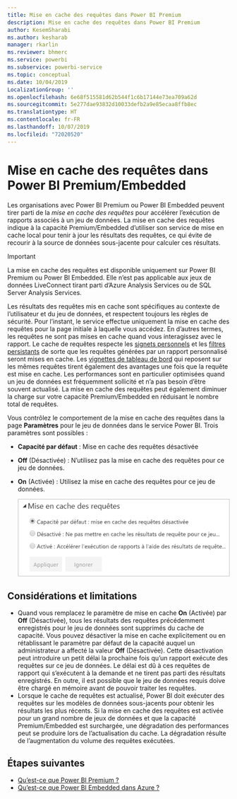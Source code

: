 ```yaml
---
title: Mise en cache des requêtes dans Power BI Premium
description: Mise en cache des requêtes dans Power BI Premium
author: KesemSharabi
ms.author: kesharab
manager: rkarlin
ms.reviewer: bhmerc
ms.service: powerbi
ms.subservice: powerbi-service
ms.topic: conceptual
ms.date: 10/04/2019
LocalizationGroup: ''
ms.openlocfilehash: 6e68f515581d62b544f1c6b17144e73ea709a62d
ms.sourcegitcommit: 5e277dae93832d10033defb2a9e85ecaa8ffb8ec
ms.translationtype: HT
ms.contentlocale: fr-FR
ms.lasthandoff: 10/07/2019
ms.locfileid: "72020520"
---
```

# <a name="query-caching-in-power-bi-premiumembedded"></a>Mise en cache des requêtes dans Power BI Premium/Embedded

Les organisations avec Power BI Premium ou Power BI Embedded peuvent tirer parti de la *mise en cache des requêtes* pour accélérer l’exécution de rapports associés à un jeu de données. La mise en cache des requêtes indique à la capacité Premium/Embedded d’utiliser son service de mise en cache local pour tenir à jour les résultats des requêtes, ce qui évite de recourir à la source de données sous-jacente pour calculer ces résultats.

> [!IMPORTANT]
> La mise en cache des requêtes est disponible uniquement sur Power BI Premium ou Power BI Embedded. Elle n’est pas applicable aux jeux de données LiveConnect tirant parti d’Azure Analysis Services ou de SQL Server Analysis Services.

Les résultats des requêtes mis en cache sont spécifiques au contexte de l’utilisateur et du jeu de données, et respectent toujours les règles de sécurité. Pour l’instant, le service effectue uniquement la mise en cache des requêtes pour la page initiale à laquelle vous accédez. En d’autres termes, les requêtes ne sont pas mises en cache quand vous interagissez avec le rapport. Le cache de requêtes respecte les [signets personnels](consumer/end-user-bookmarks.md#personal-bookmarks) et les [filtres persistants](https://powerbi.microsoft.com/blog/announcing-persistent-filters-in-the-service/) de sorte que les requêtes générées par un rapport personnalisé seront mises en cache. Les [vignettes de tableau de bord](service-dashboard-tiles.md) qui reposent sur les mêmes requêtes tirent également des avantages une fois que la requête est mise en cache. Les performances sont en particulier optimisées quand un jeu de données est fréquemment sollicité et n’a pas besoin d’être souvent actualisé. La mise en cache des requêtes peut également diminuer la charge sur votre capacité Premium/Embedded en réduisant le nombre total de requêtes.

Vous contrôlez le comportement de la mise en cache des requêtes dans la page **Paramètres** pour le jeu de données dans le service Power BI. Trois paramètres sont possibles :

- **Capacité par défaut** : Mise en cache des requêtes désactivée
- **Off** (Désactivée) : N’utilisez pas la mise en cache des requêtes pour ce jeu de données.
- **On** (Activée) : Utilisez la mise en cache des requêtes pour ce jeu de données.

    ![Boîte de dialogue Mise en cache des requêtes](media/power-bi-query-caching/power-bi-query-3-options.png)

## <a name="considerations-and-limitations"></a>Considérations et limitations

- Quand vous remplacez le paramètre de mise en cache **On** (Activée) par **Off** (Désactivée), tous les résultats des requêtes précédemment enregistrés pour le jeu de données sont supprimés du cache de capacité. Vous pouvez désactiver la mise en cache explicitement ou en rétablissant le paramètre par défaut de la capacité auquel un administrateur a affecté la valeur **Off** (Désactivée). Cette désactivation peut introduire un petit délai la prochaine fois qu’un rapport exécute des requêtes sur ce jeu de données. Le délai est dû à ces requêtes de rapport qui s’exécutent à la demande et ne tirent pas parti des résultats enregistrés. En outre, il est possible que le jeu de données requis doive être chargé en mémoire avant de pouvoir traiter les requêtes.
- Lorsque le cache de requêtes est actualisé, Power BI doit exécuter des requêtes sur les modèles de données sous-jacents pour obtenir les résultats les plus récents. Si la mise en cache des requêtes est activée pour un grand nombre de jeux de données et que la capacité Premium/Embedded est surchargée, une dégradation des performances peut se produire lors de l’actualisation du cache. La dégradation résulte de l’augmentation du volume des requêtes exécutées.

## <a name="next-steps"></a>Étapes suivantes

* [Qu’est-ce que Power BI Premium ?](service-premium-what-is.md)
* [Qu’est-ce que Power BI Embedded dans Azure ?](developer/azure-pbie-what-is-power-bi-embedded.md)
